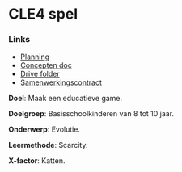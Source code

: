 # CLE4 spel

### Links

 - [Planning](https://docs.google.com/spreadsheets/d/1nojooy41G697xt59_NPCAzVWoLzZrI-ogGBgm2OQUgQ/edit#gid=1816817301)
 - [Concepten doc](https://docs.google.com/document/d/1YOD9Nfx0lRUhZpPEfPYA5aNCPMZ4qUR5xOOVriXMNHc/edit)
 - [Drive folder](https://drive.google.com/drive/u/0/folders/1CBWKw8xUrXrxSSKhhPlxkEoxX3peRsiw)
 - [Samenwerkingscontract](https://docs.google.com/document/d/1jGRUGmgpnA-xciMMmdLpfPFW7DV5t70nPIwENEBjeck/edit?usp=sharing)

**Doel**: Maak een educatieve game.

**Doelgroep**:	Basisschoolkinderen van 8 tot 10 jaar.

**Onderwerp**: 	Evolutie.

**Leermethode**:	Scarcity. 

**X-factor**:	Katten. 
